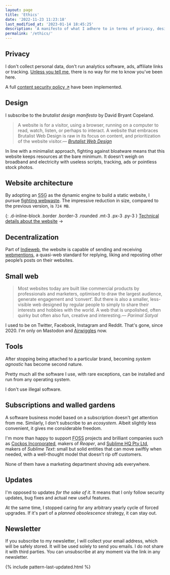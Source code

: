 ```yaml
---
layout: page
title: 'Ethics'
date: '2022-11-23 11:23:18'
last_modified_at: '2023-01-14 18:45:25'
description: 'A manifesto of what I adhere to in terms of privacy, design, web architecture and the software I use.'
permalink: '/ethics/'
---
```

## Privacy

I don't collect personal data, don't run analytics software, ads, affiliate links or tracking. [Unless you tell me](/contact/), there is no way for me to know you've been here.

A full [content security policy ↗](https://simonesilvestroni.com/blog/content-security-policy/) have been implemented.

## Design

I subscribe to the _brutalist design manifesto_ by David Bryant Copeland.

> A website is for a visitor, using a browser, running on a computer to read, watch, listen, or perhaps to interact. A website that embraces Brutalist Web Design is raw in its focus on content, and prioritization of the website visitor.<cite>—&nbsp;[Brutalist Web Design](https://brutalist-web.design/)</cite>

In line with a minimalist approach, fighting against bloatware means that this website keeps resources at the bare minimum. It doesn't weigh on broadband and electricity with useless scripts, tracking, ads or pointless stock photos.

## Website architecture

By adopting an <abbr title="Static Site Generator">SSG</abbr> as the dynamic engine to build a static website, I pursue [fighting webwaste](https://silviamaggidesign.com/design-digested/biased-ai/#webwaste). The impressive reduction in size, compared to the previous version, is `724 MB`.

{: .d-inline-block .border .border-3 .rounded .mt-3 .px-3 .py-3 }
[Technical details about the website](/colophon/) →

## Decentralization

Part of [Indieweb](https://indieweb.org/), the website is capable of sending and receiving [webmentions](https://alistapart.com/article/webmentions-enabling-better-communication-on-the-internet/), a quasi-web standard for replying, liking and reposting other people’s posts on their websites.

## Small web

> Most websites today are built like commercial products by professionals and marketers, optimised to draw the largest audience, generate engagement and ‘convert’. But there is also a smaller, less-visible web designed by regular people to simply to share their interests and hobbies with the world. A web that is unpolished, often quirky but often also fun, creative and interesting.<cite>—&nbsp;Parimal Satyal</cite>

I used to be on Twitter, Facebook, Instagram and Reddit. That's gone, since 2020. I'm only on Mastodon and [Airwiggles](https://www.airwiggles.com) now.

## Tools

After stopping being attached to a particular brand, becoming _system agnostic_ has become second nature.

Pretty much all the software I use, with rare exceptions, can be installed and run from any operating system.

I don't use illegal software.

## Subscriptions and walled gardens

A software business model based on a subscription doesn't get attention from me. Similarly, I don't subscribe to an _ecosystem_. Albeit slightly less convenient, it gives me considerable freedom.

I'm more than happy to support <abbr title="Free and Open-Source Software">FOSS</abbr> projects and brilliant companies such as [Cockos Incorporated](https://cockos.com/), makers of _Reaper_, and [Sublime HQ Pty Ltd](https://www.sublimehq.com/), makers of _Sublime Text_: small but solid entities that can move swiftly when needed, with a well-thought model that doesn’t rip off customers.

None of them have a marketing department shoving ads everywhere.

## Updates

I'm opposed to updates _for the sake of it_. It means that I only follow security updates, bug fixes and actual new useful features.

At the same time, I stopped caring for any arbitrary yearly cycle of forced upgrades. If it's part of a _planned obsolescence_ strategy, it can stay out.

## Newsletter

If you subscribe to my newsletter, I will collect your email address, which will be safely stored. It will be used solely to send you emails. I do not share it with third parties. You can unsubscribe at any moment via the link in any newsletter.

{% include pattern-last-updated.html %}